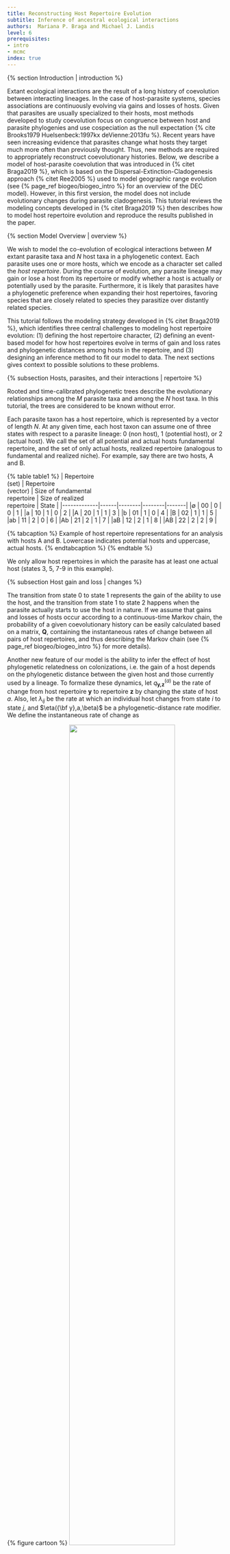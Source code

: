 ```yaml
---
title: Reconstructing Host Repertoire Evolution
subtitle: Inference of ancestral ecological interactions
authors:  Mariana P. Braga and Michael J. Landis
level: 6
prerequisites:
- intro
- mcmc
index: true 
---
```


{% section Introduction | introduction %}

Extant ecological interactions are the result of a long history of coevolution between interacting lineages. In the case of host-parasite systems, species associations are continuously evolving via gains and losses of hosts. Given that parasites are usually specialized to their hosts, most methods developed to study coevolution focus on congruence between host and parasite phylogenies and use cospeciation as the null expectation {% cite Brooks1979 Huelsenbeck:1997kx deVienne:2013fu %}. Recent years have seen increasing evidence that parasites change what hosts they target much more often than previously thought. Thus, new methods are required to appropriately reconstruct coevolutionary histories. Below, we describe a model of host-parasite coevolution that was introduced in {% citet Braga2019 %}, which is based on the Dispersal-Extinction-Cladogenesis approach {% citet Ree2005 %} used to model geographic range evolution (see {% page_ref biogeo/biogeo_intro %} for an overview of the DEC model). However, in this first version, the model does not include evolutionary changes during parasite cladogenesis. This tutorial reviews the modeling concepts developed in {% citet Braga2019 %} then describes how to model host repertoire evolution and reproduce the results published in the paper.


{% section Model Overview | overview %}

We wish to model the co-evolution of ecological interactions between *M* extant parasite taxa and *N* host taxa in a phylogenetic context. Each parasite uses one or more hosts, which we encode as a character set called the *host repertoire*. During the course of evolution, any parasite lineage may gain or lose a host from its repertoire or modify whether a host is actually or potentially used by the parasite. Furthermore, it is likely that parasites have a phylogenetic preference when expanding their host repertoires, favoring species that are closely related to species they parasitize over distantly related species.

This tutorial follows the modeling strategy developed in {% citet Braga2019 %}, which identifies three central challenges to modeling host repertoire evolution: (1) defining the host repertoire character, (2) defining an event-based model for how host repertoires evolve in terms of gain and loss rates and phylogenetic distances among hosts in the repertoire, and (3) designing an inference method to fit our model to data. The next sections gives context to possible solutions to these problems.


{% subsection Hosts, parasites, and their interactions | repertoire %}

Rooted and time-calibrated phylogenetic trees describe the evolutionary relationships among the *M* parasite taxa and among the *N* host taxa. In this tutorial, the trees are considered to be known without error.

Each parasite taxon has a host repertoire, which is represented by a vector of length *N*. At any given time, each host taxon can assume one of three states with respect to a parasite lineage: 0 (non host), 1 (potential host), or 2 (actual host).  We call the set of all potential and actual hosts fundamental repertoire, and the set of only actual hosts, realized repertoire (analogous to fundamental and realized niche). For example, say there are two hosts, A and B. 


{% table table1 %}
  |  Repertoire<br>(set) | Repertoire<br>(vector) | Size of fundamental<br>repertoire | Size of realized<br>repertoire | State |
  |-------------|------|--------|--------|-------|
  |$\emptyset$  |  00  |    0   |   0    |   1   |
  |a            |  10  |    1   |   0    |   2   |
  |A            |  20  |    1   |   1    |   3   |
  |b            |  01  |    1   |   0    |   4   |
  |B            |  02  |    1   |   1    |   5   |
  |ab           |  11  |    2   |   0    |   6   |
  |Ab           |  21  |    2   |   1    |   7   |
  |aB           |  12  |    2   |   1    |   8   |
  |AB           |  22  |    2   |   2    |   9   |

{% tabcaption %}
  Example of host repertoire representations for an analysis with hosts A and B. Lowercase indicates potential hosts and uppercase, actual hosts. 
{% endtabcaption %}
{% endtable %}

We only allow host repertoires in which the parasite has at least one actual host (states 3, 5, 7-9 in this example).

{% subsection Host gain and loss | changes %}

The transition from state 0 to state 1 represents the gain of the ability to use the host, and the transition from state 1 to state 2 happens when the parasite actually starts to use the host in nature. If we assume that gains and losses of hosts occur according to a continuous-time Markov chain, the probability of a given coevolutionary history can be easily calculated based on a matrix, **Q**, containing the instantaneous rates of change between all pairs of host repertoires, and thus describing the Markov chain (see {% page_ref biogeo/biogeo_intro %} for more details).

Another new feature of our model is the ability to infer the effect of host phylogenetic relatedness on colonizations, i.e. the gain of a host depends on the phylogenetic distance between the given host and those currently used by a lineage. To formalize these dynamics, let *q*<sub>**y,z**</sub><sup>($a$)</sup> be the rate of change from host repertoire **y** to repertoire **z** by changing the state of host *a*. Also, let $\lambda_{ij}$ be the rate at which an individual host changes from state $i$ to state $j$, and $\eta({\bf y},a,\beta)$ be a phylogenetic-distance rate modifier. We define the instantaneous rate of change as

{% figure cartoon %}
<img src="figures/Qmatrix.png" width="70%">
{% endfigure %}

and the phylogenetic-distance rate modifier function as

$$\begin{aligned}
    \eta({\bf y},a,\beta) = e^{-\beta d/\overline{d}},    
\end{aligned}$$

where $\beta$ controls the effect of $d$, the average pairwise phylogenetic distance between the new host, $a$, and the hosts currently occupied in **y**; and $\overline{d}$ is the average phylogenetic distance between all pairs of hosts. Pairwise phylogenetic distance is defined as the sum of branch lengths separating two leaf nodes.

{% figure cartoon %}
<img src="figures/hr_evolution.png" width="60%">
{% figcaption %}
Cartoon of the model of host repertoire evolution within a parasite lineage. Parasites can have potential (lowercase) or actual (uppercase) interactions with host lineages A, B, and C, whose phylogeny is known (*left*). For example, the parasite begins with the host repertoire bC, which corresponds to the vector 012 (see `Table 1`). Time proceeds from left to right. Only anagenetic events are modeled, *i.e.* repertoires are identically inherited during cladogenesis. In this example, a repertoire of three hosts changes along a branch of the parasite tree. Gain rates are multiplied by the phylogenetic-distance rate modifier function, $\eta$, using the host phylogeny.
{% endfigcaption %}
{% endfigure %}

Let's calculate the instantaneous rate for the second gain event in **Figure 1** for two different values of $\beta$. Say $\mu = 0.5$, $\lambda_{12} = 0.2$, $d_{\bf AC}=10$ and $\overline{d}=8$. In this case, 

$$\begin{aligned}
  q_{\bf aC,AC} = q_{102,202} = 0.5 \times 0.2 \times e^{-1.25\beta}
\end{aligned}$$

If $\beta = 0$,  $q_{102,202} = 0.5 \times 0.2 \times 1 = 0.1$. 

Whereas if $\beta = 1$,  $q_{102,202} = 0.5 \times 0.2 \times 0.29 = 0.029$. 

What about the rate of gain of **b**? Calculate $q_{002,012}$ for $\beta = 0$ and $\beta =1$, given that $d_{\bf BC}=4$ and $\lambda_{01} = 0.1$.



{% section Dataset - Butterfly-plant interactions %}

In this tutorial, we will go through the inference of host repertoire evolution in Nymphalini butterflies conducted in {% citet Braga2019 %}. The data set includes 34 butterflies species and plants from 25 angiosperm families. For each butterfly species, host plants used in nature were coded as *actual hosts*, plants that are not used in nature, but there's evidence that the larvae can feed on were coded as *potential hosts*, and those plants that the larvae do not eat were coded as *non hosts*. 

{% figure nymphalini %}
<img src="figures/extant_net_phylos.png" width="50%">
{% figcaption %}
Interactions between Nymphalini butterflies (rows) and their Angiosperm host plants (columns). Black squares represent actual interactions and grey squares, potential interactions.
{% endfigcaption %}
{% endfigure %}


> ## Download data
> We have provided data and script files for this tutorial (see top of the page)
> 
> Once you have downloaded the zip file by clicking on the arrow above,
> unzip that and navigate inside of that directory.
> This directory should be called `revbayes_host_rep`
>
> Once inside, you should see two directories: `data` and `scripts`
>
> Once you have all of the files, open RevBayes and ensure that your working directory 
> is the top directory above the `data` folder (e.g., `revbayes_host_rep`).
{:.info}

In this tutorial we are going to perform the analysis with two different host trees: the time-calibrated tree (`angio_25tips_time.phy`), and a tree where all branch lengths were set to 1 (`angio_25tips_bl1.phy`). This is because we wanted to test if cladogenetic distances and anagenetic distances between host families have different effects on host colonization. Note that the columns in the nexus file containing the interaction data are ordered by the 

{% section Analysis - Butterfly-plant interactions %}

Now, let's begin.

First, create file management variables for input

    phy_host_fn = "data/angio_25tips_time.phy"
    phy_parasite_fn = "data/Nymphalini.phy"
    dat_parasite_fn = "data/interaction_matrix.nex"

then read in our character data

    dat_parasite <- readDiscreteCharacterData(dat_parasite_fn)
    
For this tutorial we'll assume we know the host and parasite phylogenies without error. Note that our host repertoire inference method uses a root branch length to estimate the stationary probabilities at the root node. Our parasite tree file (`Nymphalini.phy`) is modified to have a branch length assigned to the root node. If you provide a tree without a root branch length, the software will consider it to be the same length as the tree height. 

    phy_parasite <- readTrees(phy_parasite_fn)[1]
    
Here is where you can change the host tree to `angio_25tips_bl1.phy` when you repeat the analysis
 
    phy_host <- readTrees(phy_host_fn)[1]

Retrieve dataset dimensions

    n_host_tips <- phy_host.ntips()
    n_host_branches <- 2 * n_host_tips - 2
    n_parasite_branches <- 2 * phy_parasite.ntips() - 2
    n_sites <- dat_parasite.nchar()

Add more information to the name of output files

	out_str = "out.time"
	out_fn = "output/" + out_str    

We need to create vectors of *moves* and *monitors* to later inform how our Markov chain Monte Carlo (MCMC) analysis needs to propose and sample new model parameters and host repertoire histories. Also, we use monitors to record the information we want to use

    moves = VectorMoves()
    monitors = VectorMonitors()

Next, we'll build the transition rate matrix for the model. In this example, the rate matrix requires four rates: two gain rates (0->1 and 1->2) and two loss rates (1->0 and 2->1). 

First, create a vector containing all transition rates and assign it a move

    switch_rates_pos ~ dnDirichlet( [1,1,1,1] )
    moves.append( mvSimplex(switch_rates_pos, alpha=10, weight=2, tune=false) )

We'll now create a set of deterministic nodes to help us map our simplex of transition rates onto specific host gain and loss events

    switch_rate_0_to_1 := switch_rates_pos[1]
    switch_rate_0_to_2 := 0.
    switch_rate_1_to_0 := switch_rates_pos[2]
    switch_rate_1_to_2 := switch_rates_pos[3]
    switch_rate_2_to_0 := 0.
    switch_rate_2_to_1 := switch_rates_pos[4]

Next, we assemble our named rate variables into a vector

    switch_rates := v( switch_rate_0_to_1, switch_rate_0_to_2, switch_rate_1_to_0, switch_rate_1_to_2, switch_rate_2_to_0, switch_rate_2_to_1 )

We then construct a rate matrix for three states (0: non-host, 1: potential host, 2: actual host) using our vector of named rates. We found that the MCMC mixes better when the Q matrix is not rescaled such that the expected number of events per unit time per character is 1 (`rescaled=false`)

    Q_char := fnFreeK( transition_rates=switch_rates, rescaled=false )

Note that `Q_char` is a rate matrix for a single character, which would define the rates of host repertoire evolution if all hosts were gained and lost at rates independent of what other hosts were in the repertoire.
To let host gain and loss rates be modified by other hosts in the repertoire, we must define how host usage evolves interdependently using a rate modifier function.
In this analysis, we wish to model how the average phylogenetic distance between a new possible host and currently parasitized hosts might increase or decrease the rate of that host gain event.

To this end, we now create the phylogenetic distance rate modifier function (effect of host phylogeny on gain rate). First, we define a parameter (`beta`) that defines how influential phylogenetic distances should be on host repertoire evolution. The `beta` parameter is a vector with two values: the first for the gain 0->1 and the second for 1->2. In this tutorial, we assume they are equal

    beta[1] ~ dnExp(1)
    beta[2] := beta[1]

Because the value of `beta[2]` is determined to be equal to `beta[1]`, we only need to create a single move to update `beta[1]`

    moves.append( mvScale( beta[1], weight=1 ) )

Next, we pass our `beta` parameter into a special function called `fnHostSwitchRateModifier` that rescales the host gain rate accordingly

    rate_modifiers[1] := fnHostSwitchRateModifier(tree=phy_host, gainScale=beta)

Now we can build the rate matrix for all characters (= number of hosts) based on the gain and loss rates and the phylogenetic distance rate modifier  

    Q_host := fnRateGeneratorSequence(Q=Q_char,
                                      numChars=n_host_tips,
                                      rateModifiers=rate_modifiers)
    
We then rescale all rates in $\lambda$ with $\mu$. We refer to $\mu$ as the maximum rate (or rate, for short) of host repertoire evolution, since $0 \leq \mu \lambda_{ij} \leq \mu$.

    mu ~ dnExp(10)
    moves.append( mvScale(mu, weight=2) )

Next, set uniform subroot state priors over the states (0,1,2). The subroot is the start of the branch leading to the root node.

    rf_host <- simplex(1,1,1)



We have fully specified all of the parameters of our phylogenetic model. Our model components are then encapsulated in a distribution called the *phylogenetic continuous-time Markov chain for data-augmented character sequences*, and we use the `dnPhyloCTMCDASequence` constructor function to create this node. This distribution is similar to dnPhyloCTMC except specialized to use data-augmented histories under the non-iid model to integrate over coevolutionary histories. For more details on how this distribution computes the probability of a specific coevolutionary history, see {% citet Braga2019 %}.

    m_host ~ dnPhyloCTMCDASequence(tree=phy_parasite,
                                   Q=Q_host,
                                   branchRates=mu,
                                   rootFrequencies=rf_host,
                                   nSites=n_host_tips,
                                   type="Standard")

Once the `PhyloCTMCDASequence` variable has been created, we can attach our observed host repertoires (interaction matrix) to the tip nodes in the parasite tree
   
    m_host.clamp(dat_parasite)


    
Let's add the remaining moves to update the character histories. These moves share several arguments to configure how they update histories. `ctmc` and `qmap_seq` indicate which model variables are relevant to the move. The `lambda` argument assigns the probability of proposing a new history for any individual character, e.g. if `lambda=0.2`and `n_host_tips` equals 25, then we would expect the move to propose 5 new host interaction histories per update. The `graph` argument specifies whether the move performs on a single branch (`graph="branch"`) or on a single node and its three incident branches (`graph="node"`). The `proposal` argument controls which MCMC proposal algorithm we use to sample and propose new branch histories; in our case, we use the rejection sampling algorithm of {% citet Nielsen2002 %} (`proposal="rejection"`). Finally, the `weight` argument controls the relative number of times that move is sampled per MCMC iteration. 
First we create a move to update character histories along a random branch
    
    moves.append( mvCharacterHistory(ctmc=m_host,
                                     qmap_seq=Q_host,
                                     lambda=0.2,
                                     graph="branch",
                                     proposal="rejection",
                                     weight=n_parasite_branches*2) )
 
Then, we create a move to update the character histories for a random node and the three incident branches 
 
    moves.append( mvCharacterHistory(ctmc=m_host,
                                     qmap_seq=Q_host,
                                     lambda=0.2,
                                     graph="node",
                                     proposal="rejection",
                                     weight=n_parasite_branches) )

    
    
Before we can start the analysis, we need to define the number of generations and the sampling frequency of the MCMC
   
    n_gen = 1e6
    sample_freq = 50
    
We also need to set up a vector of *monitors* to record the states of our Markov chain. All the monitor functions start with `mn`. First, we will initialize the screen monitor that will report the states of specified variables to the screen. This monitor mostly helps us see the progress of the MCMC run.

    monitors.append( mnScreen(mu, beta, printgen=sample_freq) )


Then we create a new monitor variable that will output the states for all model parameters when passed into a MCMC function.

    monitors.append( mnModel(printgen=sample_freq, filename=out_fn + ".log") )


The `mnFile` monitor will record the states for only the parameters passed in as arguments. We use this monitor to output the parasite tree, even though the parasite tree value remains constant. This is useful for mapping the indices of internal nodes onto the tree. These indices will also be used in the next monitor, which outputs all sampled coevolutionary histories  

    monitors.append( mnFile( phy_parasite, filename=out_fn + ".tre", printgen=sample_freq) )
    monitors.append( mnCharacterHistorySummary( filename=out_fn + ".history.txt",
                                                ctmc=m_host,
                                                tree=phy_parasite,
                                                printgen=sample_freq ) )
    
    
Finally, we wrap the entire model in a single object. To do this, we only need to give the `model()` function a single node and it will find all of the other nodes in the model
    
    model = model(m_host)
 

Create MCMC object from the model, moves, and monitors variables.  
    
    ch = mcmc(model, monitors, moves)
    
Then run the MCMC analysis, which will sample parameter values and character histories in proportion to their posterior probability

    ch.run(n_gen)
    

Now you can repeat the analysis using the host tree `angio_25tips_bl1.phy`. Remember to change the output file name!


{% section Results | results %}

You can use the output files `out.time.log` and `out.bl1.log` to plot the posterior distributions for the four transition rates, the overall clock, and the phylogenetic distance rate modifier. We can examine the log files in the program [**Tracer**](http://beast.community/tracer). Once you open this program, you can open the log files using the "File > Import Tracer File" option, navigate to the directory in which you ran the analysis and select the relevant log file. Or you can simply drag and drop the files into "Trace Files" (the empty white box on the upper left of the program).

Take a look at the output obtained for the analysis with the time-calibrated host tree (`out.time.log`) and with the host tree with branch lengths set to 1 (`out.bl1.log`). Let's focus on the posterior distributions of $\beta$.

{% figure ancestral-plot %}
<img src="figures/tracer.png" width="80%">
{% figcaption %}
Marginal density in Tracer. The left-hand window provides mean and ESS of the chain. The right-hand window shows the distribution of samples. 
{% endfigcaption %}
{% endfigure %}

> ## Discussion point
> As we have seen above, we estimate different values of $\beta$ when using different host trees. Which host tree has a stronger effect on host gains? What does that mean in terms of evolution of plant traits that are used by the butterflies?
{:.info}


Now let's move on to ancestral state reconstruction. To get the ancestral states, use the R script [ancestral_states.R](scripts/ancestral_states.R). This script produces a dataframe containing the posterior probability of potential and actual interactions between hosts and parasites (internal nodes in the parasite phylogeny). With that information, you can generate a figure like the one below.

{% figure ancestral-plot %}
<img src="figures/anc_state_nymp.png" width="60%">
{% figcaption %}
Ancestral state reconstruction of host repertoire across the Nymphalini phylogeny. Each square color represents one interaction with a given host family (only interactions with >90% posterior probability). Some parasite nodes don't display an ancestral state because no host interaction was estimated with probability higher than 90%. The x-axis shows time before present in millions of years. 
{% endfigcaption %}
{% endfigure %}



